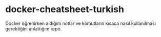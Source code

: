 # docker-cheatsheet-turkish
Docker öğrenirken aldığım notlar ve komutların kısaca nasıl kullanılması gerektiğini anlattığım repo.

